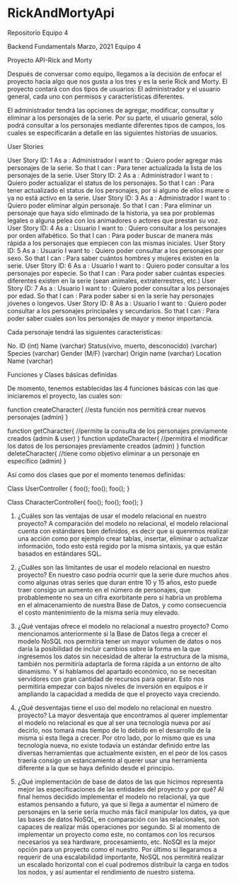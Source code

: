 # RickAndMortyApi
Repositorio Equipo 4

Backend Fundamentals
Marzo, 2021
Equipo 4

Proyecto API-Rick and Morty

Después de conversar como equipo, llegamos a la decisión de enfocar el proyecto hacia algo que nos gusta a los tres y es la serie Rick and Morty. El proyecto contará con dos tipos de usuarios: El administrador y el usuario general, cada uno con permisos y características diferentes.

El administrador tendrá las opciones de agregar, modificar, consultar y eliminar a los personajes de la serie. Por su parte, el usuario general, sólo podrá consultar a los personajes mediante diferentes tipos de campos, los cuales se especificarán a detalle en las siguientes historias de usuarios.

User Stories

User Story ID: 1
As a <type of user>: Administrador
I want to <perform some task>: Quiero poder agregar más personajes de la serie.
So that I can <achieve some goal>: Para tener actualizada la lista de los personajes de la serie.
User Story ID: 2
As a <type of user>: Administrador
I want to <perform some task>: Quiero poder actualizar el status de los personajes.
So that I can <achieve some goal>: Para tener actualizado el status de los personajes, por si alguno de ellos muere o ya no está activo en la serie.
User Story ID: 3
As a <type of user>: Administrador
I want to <perform some task>: Quiero poder eliminar algún personaje.
So that I can <achieve some goal>: Para eliminar un personaje que haya sido eliminado de la historia, ya sea por problemas legales o alguna pelea con los animadores o actores que prestan su voz.
User Story ID: 4
As a <type of user>: Usuario
I want to <perform some task>: Quiero consultar a los personajes por orden alfabético.
So that I can <achieve some goal>: Para poder buscar de manera más rápida a los personajes que empiecen con las mismas iniciales.
User Story ID: 5
As a <type of user>: Usuario
I want to <perform some task>: Quiero poder consultar a los personajes por sexo.
So that I can <achieve some goal>: Para saber cuántos hombres y mujeres existen en la serie.
User Story ID: 6
As a <type of user>: Usuario
I want to <perform some task>: Quiero poder consultar a los personajes por especie.
So that I can <achieve some goal>: Para poder saber cuántas especies diferentes existen en la serie (sean animales, extraterrestres, etc.)
User Story ID: 7
As a <type of user>: Usuario
I want to <perform some task>: Quiero poder consultar a los personajes por edad.
So that I can <achieve some goal>: Para poder saber si en la serie hay personajes jóvenes o longevos.
User Story ID: 8
As a <type of user>: Usuario
I want to <perform some task>: Quiero poder consultar a los personajes principales y secundarios.
So that I can <achieve some goal>: Para poder saber cuales son los personajes de mayor y menor importancia.


Cada personaje tendrá las siguientes características:

No. ID (int)
Name (varchar)
Status(vivo, muerto, desconocido) (varchar)
Species (varchar)
Gender (M/F) (varchar)
Origin name (varchar)
Location Name (varchar)

Funciones y Clases básicas definidas

De momento, tenemos establecidas las 4 funciones básicas con las que iniciaremos el proyecto, las cuales son:

function createCharacter{
	//esta función nos permitirá crear nuevos personajes (admin)
}

function getCharacter{
	//permite la consulta de los personajes previamente creados (admin & user)
}
function updateCharacter{
	//permitirá el modificar los datos de los personajes previamente creados (admin)
}
function deleteCharacter{
	//tiene como objetivo eliminar a un personaje en específico (admin)
}



Así como dos clases que por el momento tenemos definidas: 

Class UserController {
foo();
foo();
foo();
}

Class CharacterController{
foo();
foo();
foo();
}


1. ¿Cuáles son las ventajas de usar el modelo relacional en nuestro proyecto?
A comparación del modelo no relacional, el modelo relacional cuenta con estándares bien definidos, es decir que si queremos realizar una acción como por ejemplo crear tablas, insertar, eliminar o actualizar información, todo esto está regido por la misma sintaxis, ya que están basados en estándares SQL.

2. ¿Cuáles son las limitantes de usar el modelo relacional en nuestro proyecto?
En nuestro caso podría ocurrir que la serie dure muchos años como algunas otras series que duran entre 10 y 15 años, esto puede traer consigo un aumento en el número de personajes, que probablemente no sea un cifra exorbitante pero sí habría un problema en el almacenamiento de nuestra Base de Datos, y como consecuencia el costo mantenimiento de la misma sería muy elevado.

3. ¿Qué ventajas ofrece el modelo no relacional a nuestro proyecto?
Como mencionamos anteriormente si la Base de Datos llega a crecer el modelo NoSQL nos permitiría tener un mayor volumen de datos o nos daría la posibilidad de incluir cambios sobre la forma en la que ingresemos los datos sin necesidad de alterar la estructura de la misma, también nos permitiría adaptarla de forma rápida a un entorno de alto dinamismo. Y si hablamos del apartado económico, no se necesitan servidores con gran cantidad de recursos para operar. Esto nos permitiría empezar con bajos niveles de inversión en equipos e ir ampliando la capacidad a medida de que el proyecto vaya creciendo.

4. ¿Qué desventajas tiene el uso del modelo no relacional en nuestro proyecto?
La mayor desventaja que encontramos al querer implementar el modelo no relacional es que al ser una tecnología nueva por así decirlo, nos tomará más tiempo de lo debido en el desarrollo de la misma si esta llega a crecer. Por otro lado, por lo mismo que es una tecnología nueva, no existe todavía un estándar definido entre las diversas herramientas que actualmente existen, en el peor de los casos traería consigo un estancamiento al querer usar una herramienta diferente a la que se haya definido desde el principio.

5. ¿Qué implementación de base de datos de las que hicimos representa mejor las especificaciones de las entidades del proyecto y por qué?
Al final hemos decidido implementar el modelo no relacional, ya que estamos pensando a futuro, ya que si llega a aumentar el número de personajes en la serie sería mucho más fácil manipular los datos, ya que las bases de datos NoSQL, en comparación con las relacionales, son capaces de realizar más operaciones por segundo. Si al momento de implementar un proyecto como este, no contamos con los recursos necesarios ya sea hardware, procesamiento, etc. NoSQl es la mejor opción para un proyecto como el nuestro. 
Por último si llegaramos a requerir de una escalabilidad importante, NoSQL nos permitirá  realizar un escalado horizontal con el cual podremos distribuir la carga en todos los nodos, y así aumentar el rendimiento de nuestro sistema.
